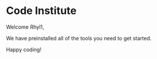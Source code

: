 # Code Institute

Welcome Rhyl1,

We have preinstalled all of the tools you need to get started.

Happy coding!